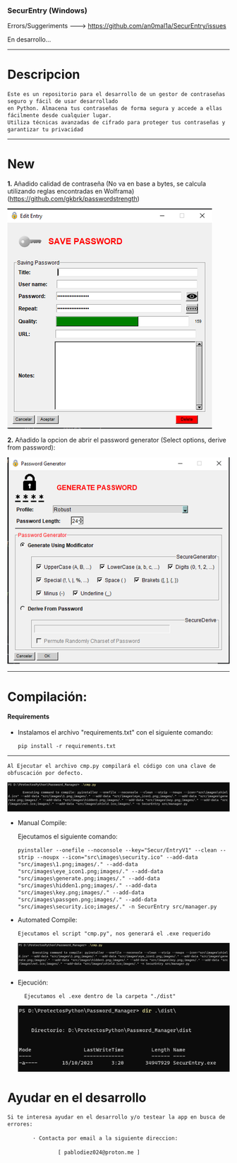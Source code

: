 ### SecurEntry (Windows)
Errors/Suggeriments ---> https://github.com/an0mal1a/SecurEntry/issues

En desarrollo...

---
# Descripcion
    Este es un repositorio para el desarrollo de un gestor de contraseñas seguro y fácil de usar desarrollado
    en Python. Almacena tus contraseñas de forma segura y accede a ellas fácilmente desde cualquier lugar. 
    Utiliza técnicas avanzadas de cifrado para proteger tus contraseñas y garantizar tu privacidad
---
# New

  **1.** Añadido calidad de contraseña (No va en base a bytes, se calcula utilizando reglas encontradas en Wolframa)
     (https://github.com/gkbrk/passwordstrength)

  ![img_7.png](img/img_7.png)

  **2.** Añadido la opcion de abrir el password generator (Select options, derive from password):
  
  ![img_6.png](img/img_6.png)


---
# Compilación:

#### Requirements
- Instalamos el archivo "requirements.txt" con el siguiente comando:

      pip install -r requirements.txt
---

    Al Ejecutar el archivo cmp.py compilará el código con una clave de obfuscación por defecto.

  ![img_5.png](img/img.png)

- Manual Compile:


    Ejecutamos el siguiente comando:

      pyinstaller --onefile --noconsole --key="Secur/EntryV1" --clean --strip --noupx --icon="src\images\security.ico" --add-data "src/images\1.png;images/." --add-data "src/images\eye_icon1.png;images/." --add-data "src/images\generate.png;images/." --add-data "src/images\hidden1.png;images/." --add-data "src/images\key.png;images/." --add-data "src/images\passgen.png;images/." --add-data "src/images\security.ico;images/." -n SecurEntry src/manager.py

- Automated Compile:

      Ejecutamos el script "cmp.py", nos generará el .exe requerido

  ![img.png](img/img.png)
  
- Ejecución:

        Ejecutamos el .exe dentro de la carpeta "./dist" 

  ![img.png](img/img_1.png)

# Ayudar en el desarrollo

    Si te interesa ayudar en el desarrollo y/o testear la app en busca de errores:
            
            · Contacta por email a la siguiente direccion:

                    [ pablodiez024@proton.me ]
